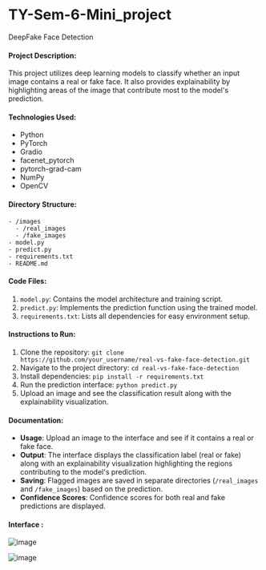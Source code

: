 # TY-Sem-6-Mini_project
DeepFake Face Detection 

#### Project Description:
This project utilizes deep learning models to classify whether an input image contains a real or fake face. It also provides explainability by highlighting areas of the image that contribute most to the model's prediction.

#### Technologies Used:
- Python
- PyTorch
- Gradio
- facenet_pytorch
- pytorch-grad-cam
- NumPy
- OpenCV

#### Directory Structure:
```
- /images
  - /real_images
  - /fake_images
- model.py
- predict.py
- requirements.txt
- README.md
```

#### Code Files:
1. `model.py`: Contains the model architecture and training script.
2. `predict.py`: Implements the prediction function using the trained model.
3. `requirements.txt`: Lists all dependencies for easy environment setup.

#### Instructions to Run:
1. Clone the repository: `git clone https://github.com/your_username/real-vs-fake-face-detection.git`
2. Navigate to the project directory: `cd real-vs-fake-face-detection`
3. Install dependencies: `pip install -r requirements.txt`
4. Run the prediction interface: `python predict.py`
5. Upload an image and see the classification result along with the explainability visualization.

#### Documentation:
- **Usage**: Upload an image to the interface and see if it contains a real or fake face.
- **Output**: The interface displays the classification label (real or fake) along with an explainability visualization highlighting the regions contributing to the model's prediction.
- **Saving**: Flagged images are saved in separate directories (`/real_images` and `/fake_images`) based on the prediction.
- **Confidence Scores**: Confidence scores for both real and fake predictions are displayed.
#### Interface :
                
![image](https://github.com/Fazal-Ansari/TY-Sem-6-Mini_project/assets/106878663/9ecf7ba8-2df4-4883-9cb6-51d52164b786)

![image](https://github.com/Fazal-Ansari/TY-Sem-6-Mini_project/assets/106878663/8eb4d8e0-fb8b-40dc-ad81-7cebfffb0ffe)



